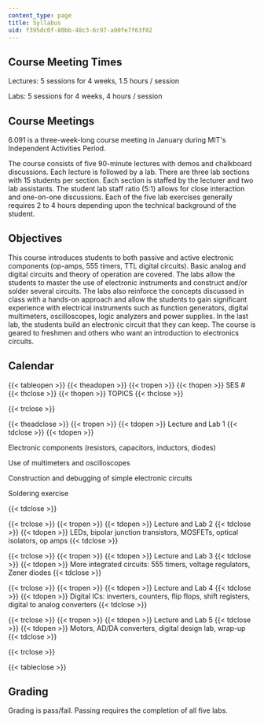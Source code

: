 ```yaml
---
content_type: page
title: Syllabus
uid: f395dc0f-80bb-48c3-6c97-a90fe7f63f02
---
```


Course Meeting Times
--------------------

Lectures: 5 sessions for 4 weeks, 1.5 hours / session

Labs: 5 sessions for 4 weeks, 4 hours / session

Course Meetings
---------------

6.091 is a three-week-long course meeting in January during MIT's Independent Activities Period.

The course consists of five 90-minute lectures with demos and chalkboard discussions. Each lecture is followed by a lab. There are three lab sections with 15 students per section. Each section is staffed by the lecturer and two lab assistants. The student lab staff ratio (5:1) allows for close interaction and one-on-one discussions. Each of the five lab exercises generally requires 2 to 4 hours depending upon the technical background of the student.

Objectives
----------

This course introduces students to both passive and active electronic components (op-amps, 555 timers, TTL digital circuits). Basic analog and digital circuits and theory of operation are covered. The labs allow the students to master the use of electronic instruments and construct and/or solder several circuits. The labs also reinforce the concepts discussed in class with a hands-on approach and allow the students to gain significant experience with electrical instruments such as function generators, digital multimeters, oscilloscopes, logic analyzers and power supplies. In the last lab, the students build an electronic circuit that they can keep. The course is geared to freshmen and others who want an introduction to electronics circuits.

Calendar
--------

{{< tableopen >}}
{{< theadopen >}}
{{< tropen >}}
{{< thopen >}}
SES #
{{< thclose >}}
{{< thopen >}}
TOPICS
{{< thclose >}}

{{< trclose >}}

{{< theadclose >}}
{{< tropen >}}
{{< tdopen >}}
Lecture and Lab 1
{{< tdclose >}}
{{< tdopen >}}


Electronic components (resistors, capacitors, inductors, diodes)

Use of multimeters and oscilloscopes

Construction and debugging of simple electronic circuits

Soldering exercise


{{< tdclose >}}

{{< trclose >}}
{{< tropen >}}
{{< tdopen >}}
Lecture and Lab 2
{{< tdclose >}}
{{< tdopen >}}
LEDs, bipolar junction transistors, MOSFETs, optical isolators, op amps
{{< tdclose >}}

{{< trclose >}}
{{< tropen >}}
{{< tdopen >}}
Lecture and Lab 3
{{< tdclose >}}
{{< tdopen >}}
More integrated circuits: 555 timers, voltage regulators, Zener diodes
{{< tdclose >}}

{{< trclose >}}
{{< tropen >}}
{{< tdopen >}}
Lecture and Lab 4
{{< tdclose >}}
{{< tdopen >}}
Digital ICs: inverters, counters, flip flops, shift registers, digital to analog converters
{{< tdclose >}}

{{< trclose >}}
{{< tropen >}}
{{< tdopen >}}
Lecture and Lab 5
{{< tdclose >}}
{{< tdopen >}}
Motors, AD/DA converters, digital design lab, wrap-up
{{< tdclose >}}

{{< trclose >}}

{{< tableclose >}}

Grading
-------

Grading is pass/fail. Passing requires the completion of all five labs.